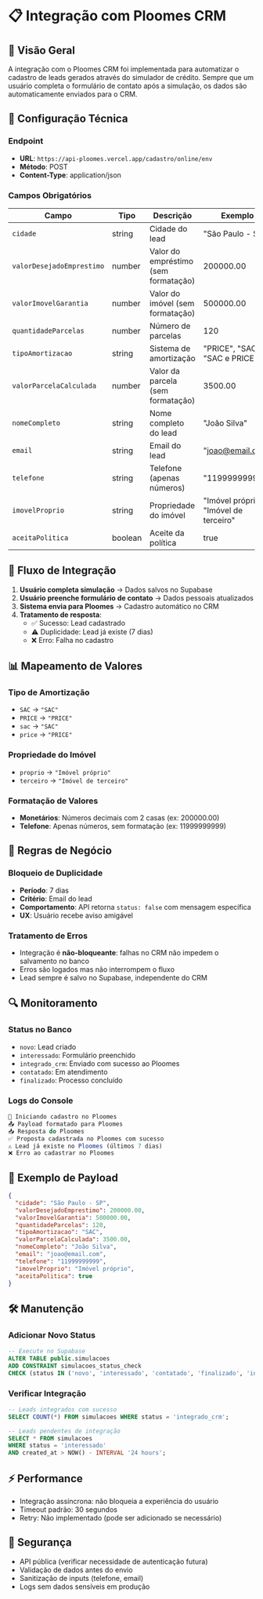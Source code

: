 # 📋 Integração com Ploomes CRM

## 🎯 Visão Geral

A integração com o Ploomes CRM foi implementada para automatizar o cadastro de leads gerados através do simulador de crédito. Sempre que um usuário completa o formulário de contato após a simulação, os dados são automaticamente enviados para o CRM.

## 🔧 Configuração Técnica

### Endpoint
- **URL**: `https://api-ploomes.vercel.app/cadastro/online/env`
- **Método**: POST
- **Content-Type**: application/json

### Campos Obrigatórios

| Campo | Tipo | Descrição | Exemplo |
|-------|------|-----------|---------|
| `cidade` | string | Cidade do lead | "São Paulo - SP" |
| `valorDesejadoEmprestimo` | number | Valor do empréstimo (sem formatação) | 200000.00 |
| `valorImovelGarantia` | number | Valor do imóvel (sem formatação) | 500000.00 |
| `quantidadeParcelas` | number | Número de parcelas | 120 |
| `tipoAmortizacao` | string | Sistema de amortização | "PRICE", "SAC", "SAC e PRICE" |
| `valorParcelaCalculada` | number | Valor da parcela (sem formatação) | 3500.00 |
| `nomeCompleto` | string | Nome completo do lead | "João Silva" |
| `email` | string | Email do lead | "joao@email.com" |
| `telefone` | string | Telefone (apenas números) | "11999999999" |
| `imovelProprio` | string | Propriedade do imóvel | "Imóvel próprio", "Imóvel de terceiro" |
| `aceitaPolitica` | boolean | Aceite da política | true |

## 🔄 Fluxo de Integração

1. **Usuário completa simulação** → Dados salvos no Supabase
2. **Usuário preenche formulário de contato** → Dados pessoais atualizados
3. **Sistema envia para Ploomes** → Cadastro automático no CRM
4. **Tratamento de resposta**:
   - ✅ Sucesso: Lead cadastrado
   - ⚠️ Duplicidade: Lead já existe (7 dias)
   - ❌ Erro: Falha no cadastro

## 📊 Mapeamento de Valores

### Tipo de Amortização
- `SAC` → `"SAC"`
- `PRICE` → `"PRICE"`
- `sac` → `"SAC"`
- `price` → `"PRICE"`

### Propriedade do Imóvel
- `proprio` → `"Imóvel próprio"`
- `terceiro` → `"Imóvel de terceiro"`

### Formatação de Valores
- **Monetários**: Números decimais com 2 casas (ex: 200000.00)
- **Telefone**: Apenas números, sem formatação (ex: 11999999999)

## 🚨 Regras de Negócio

### Bloqueio de Duplicidade
- **Período**: 7 dias
- **Critério**: Email do lead
- **Comportamento**: API retorna `status: false` com mensagem específica
- **UX**: Usuário recebe aviso amigável

### Tratamento de Erros
- Integração é **não-bloqueante**: falhas no CRM não impedem o salvamento no banco
- Erros são logados mas não interrompem o fluxo
- Lead sempre é salvo no Supabase, independente do CRM

## 🔍 Monitoramento

### Status no Banco
- `novo`: Lead criado
- `interessado`: Formulário preenchido
- `integrado_crm`: Enviado com sucesso ao Ploomes
- `contatado`: Em atendimento
- `finalizado`: Processo concluído

### Logs do Console
```javascript
🚀 Iniciando cadastro no Ploomes
📤 Payload formatado para Ploomes
📥 Resposta do Ploomes
✅ Proposta cadastrada no Ploomes com sucesso
⚠️ Lead já existe no Ploomes (últimos 7 dias)
❌ Erro ao cadastrar no Ploomes
```

## 📝 Exemplo de Payload

```json
{
  "cidade": "São Paulo - SP",
  "valorDesejadoEmprestimo": 200000.00,
  "valorImovelGarantia": 500000.00,
  "quantidadeParcelas": 120,
  "tipoAmortizacao": "SAC",
  "valorParcelaCalculada": 3500.00,
  "nomeCompleto": "João Silva",
  "email": "joao@email.com",
  "telefone": "11999999999",
  "imovelProprio": "Imóvel próprio",
  "aceitaPolitica": true
}
```

## 🛠️ Manutenção

### Adicionar Novo Status
```sql
-- Execute no Supabase
ALTER TABLE public.simulacoes 
ADD CONSTRAINT simulacoes_status_check 
CHECK (status IN ('novo', 'interessado', 'contatado', 'finalizado', 'integrado_crm'));
```

### Verificar Integração
```sql
-- Leads integrados com sucesso
SELECT COUNT(*) FROM simulacoes WHERE status = 'integrado_crm';

-- Leads pendentes de integração
SELECT * FROM simulacoes 
WHERE status = 'interessado' 
AND created_at > NOW() - INTERVAL '24 hours';
```

## ⚡ Performance

- Integração assíncrona: não bloqueia a experiência do usuário
- Timeout padrão: 30 segundos
- Retry: Não implementado (pode ser adicionado se necessário)

## 🔐 Segurança

- API pública (verificar necessidade de autenticação futura)
- Validação de dados antes do envio
- Sanitização de inputs (telefone, email)
- Logs sem dados sensíveis em produção
